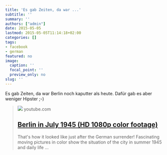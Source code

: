 ```yaml
---
title: 'Es gab Zeiten, da war ...'
subtitle: ''
summary: ''
authors: ["admin"]
date: 2015-05-05
lastmod: 2015-05-05T11:14:18+02:00
categories: []
tags:
- facebook
- german
featured: no
image:
  caption: ''
  focal_point: ''
  preview_only: no
slug: ''
---
```

Es gab Zeiten, da war Berlin noch kaputter als heute. Dafür gab es aber weniger Hipster ;-)
> [![](https://i.ytimg.com/vi/R5i9k7s9X_A/maxresdefault.jpg)](https://www.youtube.com/watch?v=R5i9k7s9X_A)
> youtube.com
> ## [Berlin in July 1945 (HD 1080p color footage)](https://www.youtube.com/watch?v=R5i9k7s9X_A)
>
>That's how it looked like just after the German surrender! Fascinating moving pictures in color show the situation of the city in summer 1945 and daily life ...


